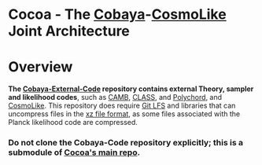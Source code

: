 # Cocoa - The [Cobaya](https://github.com/CobayaSampler)-[CosmoLike](https://github.com/CosmoLike) Joint Architecture

# Overview

**The [Cobaya-External-Code](https://github.com/CosmoLike/cobaya_code) repository contains external Theory, sampler and likelihood codes**, such as [CAMB](https://github.com/cmbant/CAMB), [CLASS](https://github.com/lesgourg/class_public), and [Polychord](https://github.com/PolyChord/PolyChordLite), and [CosmoLike](https://github.com/CosmoLike). This repository does require [Git LFS](https://git-lfs.github.com) and libraries that can uncompress files in the [xz file format](https://tukaani.org/xz/format.html), as some files associated with the Planck likelihood code are compressed. 

### Do not clone the Cobaya-Code repository explicitly; this is a submodule of [Cocoa's main repo](https://github.com/CosmoLike/cocoa).
